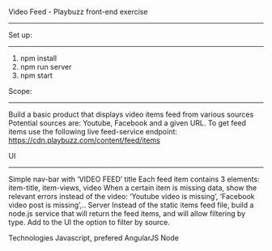 Video Feed - Playbuzz front-end exercise

**********

Set up:
*************
1. npm install
2. npm run server
3. npm start


Scope:
******
Build a basic product that displays video items feed from various sources
Potential sources are: Youtube, Facebook and a given URL.
To get feed items use the following live feed-service endpoint:
https://cdn.playbuzz.com/content/feed/items

UI
***
Simple nav-bar with ‘VIDEO FEED’ title
Each feed item contains 3 elements: item-title, item-views, video
When a certain item is missing data, show the relevant errors instead of the video:
‘Youtube video is missing’, ‘Facebook video post is missing’,..
Server
Instead of the static items feed file, build a node.js service that will return the feed items, and will allow filtering by type.
Add to the UI the option to filter by source.

Technologies
Javascript, prefered AngularJS
Node


